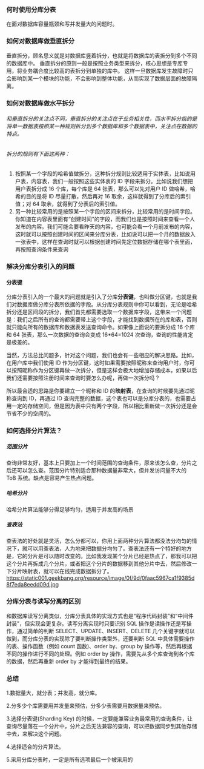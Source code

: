 ### 何时使用分库分表
在面对数据库容量瓶颈和写并发量大的问题时。

### 如何对数据库做垂直拆分

垂直拆分，顾名思义就是对数据库竖着拆分，也就是将数据库的表拆分到多个不同的数据库中。
垂直拆分的原则一般是按照业务类型来拆分，核心思想是专库专用，将业务耦合度比较高的表拆分到单独的库中。
这样一旦数据库发生故障时只会影响到某一个模块的功能，不会影响到整体功能，从而实现了数据层面的故障隔离。

### 如何对数据库做水平拆分

###### 和垂直拆分的关注点不同，垂直拆分的关注点在于业务相关性，而水平拆分指的是将单一数据表按照某一种规则拆分到多个数据库和多个数据表中，关注点在数据的特点。

###### 拆分的规则有下面这两种：
1. 按照某一个字段的哈希值做拆分，这种拆分规则比较适用于实体表，比如说用户表，内容表，我们一般按照这些实体表的 ID 字段来拆分。比如说我们想把用户表拆分成 16 个库，每个库是 64 张表，那么可以先对用户 ID 做哈希，哈希的目的是将 ID 尽量打散，然后再对 16 取余，这样就得到了分库后的索引值；对 64 取余，就得到了分表后的索引值。
2. 另一种比较常用的是按照某一个字段的区间来拆分，比较常用的是时间字段。你知道在内容表里面有“创建时间”的字段，而我们也是按照时间来查看一个人发布的内容。我们可能会要看昨天的内容，也可能会看一个月前发布的内容，这时就可以按照创建时间的区间来分库分表，比如说可以把一个月的数据放入一张表中，这样在查询时就可以根据创建时间先定位数据存储在哪个表里面，再按照查询条件来查询

### 解决分库分表引入的问题

#### 分表键
分库分表引入的一个最大的问题就是引入了分库**分表键**，也叫做分区键，也就是我们对数据库做分库分表所依据的字段。从分库分表规则中你可以看到，无论是哈希拆分还是区间段的拆分，我们首先都需要选取一个数据库字段，这带来一个问题是：我们之后所有的查询都需要带上这个字段，才能找到数据所在的库和表，否则就只能向所有的数据库和数据表发送查询命令。如果像上面说的要拆分成 16 个库和 64 张表，那么一次数据的查询会变成 16*64=1024 次查询，查询的性能肯定是极差的。

当然，方法总比问题多，针对这个问题，我们也会有一些相应的解决思路。比如，在用户库中我们使用 ID 作为分区键，这时如果需要按照昵称来查询用户时，你可以按照昵称作为分区键再做一次拆分，但是这样会极大地增加存储成本，如果以后我们还需要按照注册时间来查询时要怎么办呢，再做一次拆分吗？

所以最合适的思路是你要建立一个昵称和 ID 的**映射表**，在查询的时候要先通过昵称查询到 ID，再通过 ID 查询完整的数据，这个表也可以是分库分表的，也需要占用一定的存储空间，但是因为表中只有两个字段，所以相比重新做一次拆分还是会节省不少的空间的。

### 如何选择分片算法？

##### 范围分片
查询非常友好，基本上只要加上一个时间范围的查询条件，原来该怎么查，分片之后还可以怎么查。范围分片特别适合那种数据量非常大，但并发访问量不大的 ToB 系统。缺点是容易产生热点问题。
##### 哈希分片
哈希分片算法能够分得足够均匀，适用于并发高的场景
##### 查表法
查表法的好处就是灵活，怎么分都可以，你用上面两种分片算法都没法分均匀的情况下，就可以用查表法，人为地来把数据分均匀了。查表法还有一个特好的地方是，它的分片是可以随时改变的。比如我发现某个分片已经是热点了，那我可以把这个分片再拆成几个分片，或者把这个分片的数据移到其他分片中去，然后修改一下分片映射表，就可以在线完成数据拆分了。
https://static001.geekbang.org/resource/image/0f/9d/0faac5967ca1f9385d8f7eda8eedd09d.jpg

### 分库分表与读写分离的区别
和数据库读写分离类似，分库分表具体的实现方式也是“程序代码封装”和“中间件封装”，但实现会更复杂。读写分离实现时只要识别 SQL 操作是读操作还是写操作，通过简单的判断 SELECT、UPDATE、INSERT、DELETE 几个关键字就可以做到，而分库分表的实现除了要判断操作类型外，还要判断 SQL 中具体需要操作的表、操作函数（例如 count 函数)、order by、group by 操作等，然后再根据不同的操作进行不同的处理。例如 order by 操作，需要先从多个库查询到各个库的数据，然后再重新 order by 才能得到最终的结果。
### 总结
1.数据量大，就分表；并发高，就分库。

2.分多少个库需要用并发量来预估，分多少表需要用数据量来预估。

3.选择分表键(Sharding Key) 的时候，一定要能兼容业务最常用的查询条件，让查询尽量落在一个分片中，分片之后无法兼容的查询，可以把数据同步到其他存储中去，来解决这个问题。

4.选择适合的分片算法。

5.采用分库分表时，一定是所有选项最后一个被采用的


   